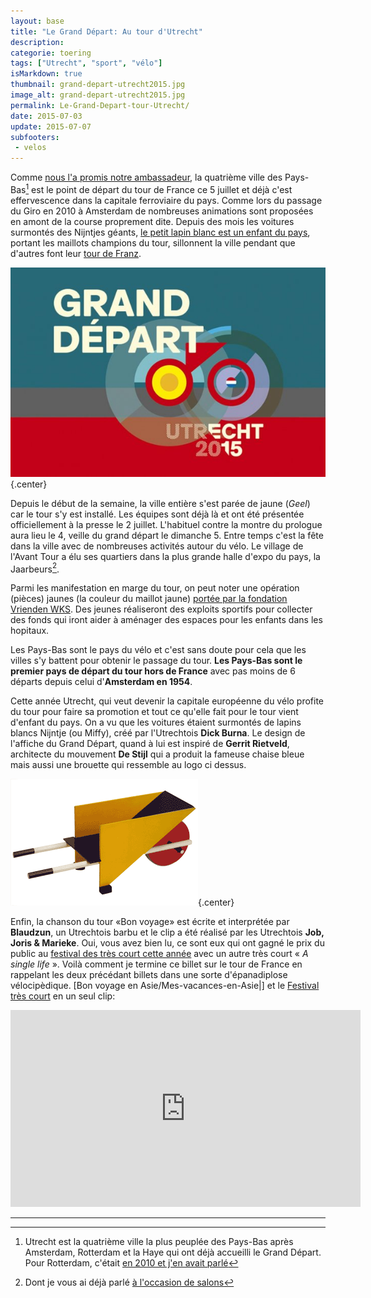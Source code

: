 ```yaml
---
layout: base
title: "Le Grand Départ: Au tour d'Utrecht"
description: 
categorie: toering
tags: ["Utrecht", "sport", "vélo"]
isMarkdown: true
thumbnail: grand-depart-utrecht2015.jpg
image_alt: grand-depart-utrecht2015.jpg
permalink: Le-Grand-Depart-tour-Utrecht/
date: 2015-07-03
update: 2015-07-07
subfooters:
 - velos
---
```




Comme [nous l'a promis notre ambassadeur](/Un-ambassadeur-qui-tombe-a-point-nomme), la quatrième ville des Pays-Bas[^1] est le point de départ du tour de France ce 5 juillet et déjà c'est effervescence dans la capitale ferroviaire du pays. Comme lors du passage du Giro en 2010 à Amsterdam de nombreuses animations sont proposées en amont de la course proprement dite. Depuis des mois les voitures surmontés des Nijntjes géants, [le petit lapin blanc est un enfant du pays](/les-nijntje-de-bruna), portant les maillots champions du tour, sillonnent la ville pendant que d'autres font leur [tour de Franz](https://utrecht2015.com/nl/evenement/tour-de-franz-1).

![grand-depart-utrecht2015.jpg](grand-depart-utrecht2015.jpg){.center}

Depuis le début de la semaine, la ville entière s'est parée de jaune (*Geel*) car le tour s'y est installé. Les équipes sont déjà là et ont été présentée officiellement à la presse le 2 juillet. L'habituel contre la montre du prologue aura lieu le 4, veille du grand départ le dimanche 5. Entre temps c'est la fête dans la ville avec de nombreuses activités autour du vélo. Le village de l'Avant Tour a élu ses quartiers dans la plus grande halle d'expo du pays, la Jaarbeurs[^2].

Parmi les manifestation en marge du tour, on peut noter une opération (pièces) jaunes (la couleur du maillot jaune) [portée par la fondation Vrienden WKS](https://wijkleurengeel.mijnjeugdsportfondsactie.nl/). Des jeunes réaliseront des exploits sportifs pour collecter des fonds qui iront aider à aménager des espaces pour les enfants dans les hopitaux.

Les Pays-Bas sont le pays du vélo et c'est sans doute pour cela que les villes s'y battent pour obtenir le passage du tour. **Les Pays-Bas sont le premier pays de départ du tour hors de France** avec pas moins de 6 départs depuis celui d'**Amsterdam en 1954**.

Cette année Utrecht, qui veut devenir la capitale européenne du vélo profite du tour pour faire sa promotion et tout ce qu'elle fait pour le tour vient d'enfant du pays. On a vu que les voitures étaient surmontés de lapins blancs Nijntje (ou Miffy), créé par l'Utrechtois **Dick Burna**. Le design de l'affiche du Grand Départ, quand à lui est inspiré de **Gerrit Rietveld**, architecte du mouvement **De Stijl** qui a produit la fameuse chaise bleue mais aussi une brouette qui ressemble au logo ci dessus. 

![kruiwagen de Gerrit Rietveld](kruiwagen_1923-Gerrit-Rietveld.gif){.center}

Enfin, la chanson du tour «Bon voyage» est écrite et interprétée par **Blaudzun**, un Utrechtois barbu et le clip a été réalisé par les Utrechtois **Job, Joris & Marieke**. Oui, vous avez bien lu, ce sont eux qui ont gagné le prix du public au [festival des très court cette année](http://trescourt.com/fr/prix-du-public) avec un autre très court « *A single life* ». Voilà comment je termine ce billet sur le tour de France en rappelant les deux précédant billets dans une sorte d'épanadiplose vélocipèdique. [Bon voyage en Asie/Mes-vacances-en-Asie|] et le [Festival très court](/Le-retour-du-festival-Tres-Court) en un seul clip:

<!-- HTML -->
<div class="central">
<iframe width="560" height="315" src="https://www.youtube.com/embed/llpcWJ2XeAs" frameborder="0" allowfullscreen></iframe>
</div>
<!-- / HTML -->


---
[^1]: Utrecht est la quatrième ville la plus peuplée des Pays-Bas après Amsterdam, Rotterdam et la Haye qui ont déjà accueilli le Grand Départ. Pour Rotterdam, c'était [en 2010 et j'en avait parlé](/le-grand-depart-2010)
[^2]: Dont je vous ai déjà parlé [à l'occasion de salons](/?q=Jaarbeurs)